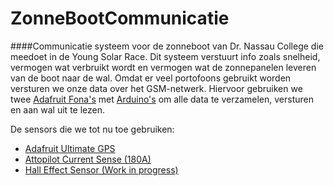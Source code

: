 # ZonneBootCommunicatie


####Communicatie systeem voor de zonneboot van Dr. Nassau College die meedoet in de Young Solar Race.
Dit systeem verstuurt info zoals snelheid, vermogen wat verbruikt wordt en vermogen wat de zonnepanelen leveren van de boot naar de wal.
Omdat er veel portofoons gebruikt worden versturen we onze data over het GSM-netwerk. Hiervoor gebruiken we twee [Adafruit Fona's] met [Arduino's] om alle data te verzamelen, versturen en aan wal uit te lezen. 


De sensors die we tot nu toe gebruiken:
  * [Adafruit Ultimate GPS]
  * [Attopilot Current Sense (180A)]
  * [Hall Effect Sensor (Work in progress)]

[Adafruit Fona's]: http://www.adafruit.com/product/1946
[Arduino's]: http://arduino.cc
[Adafruit Ultimate GPS]: http://www.adafruit.com/product/746
[Attopilot Current Sense (180A)]: https://www.sparkfun.com/products/10644
[Hall Effect Sensor (Work in progress)]: http://sensing.honeywell.com/product-page?pr_id=4782
